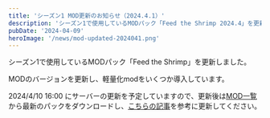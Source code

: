 ```yaml
---
title: 'シーズン1 MOD更新のお知らせ（2024.4.1）'
description: 'シーズン1で使用しているMODパック「Feed the Shrimp 2024.4」を更新しました。'
pubDate: '2024-04-09'
heroImage: '/news/mod-updated-2024041.png'
---
```


シーズン1で使用しているMODパック「Feed the Shrimp」を更新しました。

MODのバージョンを更新し、軽量化modをいくつか導入しています。

2024/4/10 16:00 にサーバーの更新を予定していますので、更新後は[MOD一覧](/mods)から最新のパックをダウンロードし、[こちらの記事](/update)を参考に更新してください。
